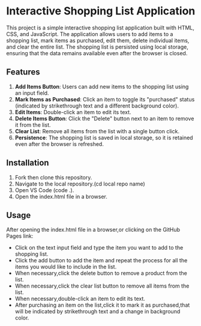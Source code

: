 
# Interactive Shopping List Application

This project is a simple interactive shopping list application built with HTML, CSS, and JavaScript. The application allows users to add items to a shopping list, mark items as purchased, edit them, delete individual items, and clear the entire list. The shopping list is persisted using local storage, ensuring that the data remains available even after the browser is closed.



## Features

1. **Add Items Button**: Users can add new items to the shopping list using an input field.
2. **Mark Items as Purchased**: Click an item to toggle its "purchased" status (indicated by strikethrough text and a different background color).
3. **Edit Items**: Double-click an item to edit its text.
4. **Delete Items Button**: Click the "Delete" button next to an item to remove it from the list.
5. **Clear List**: Remove all items from the list with a single button click.
6. **Persistence**: The shopping list is saved in local storage, so it is retained even after the browser is refreshed.

## Installation
1. Fork then clone this repository.
2. Navigate to the local repository.(cd local repo name)
3. Open VS Code (code .).
4. Open the index.html file in a  browser.

## Usage
After opening the index.html file in a browser,or clicking on the GitHub Pages link:
   - Click on the text input field and type the item you want to add to the shopping list.
   - Click the add button to add the item and repeat the process for all the items you would like to include in the list.
   - When necessary,click the delete button to remove a product from the list.
   - When necessary,click the clear list button to remove all items from the list.
   - When necessary,double-click an item to edit its text.
   - After purchasing an item on the list,click it to mark it as purchased,that will be indicated by strikethrough text and a change in background color.
  
   
  


